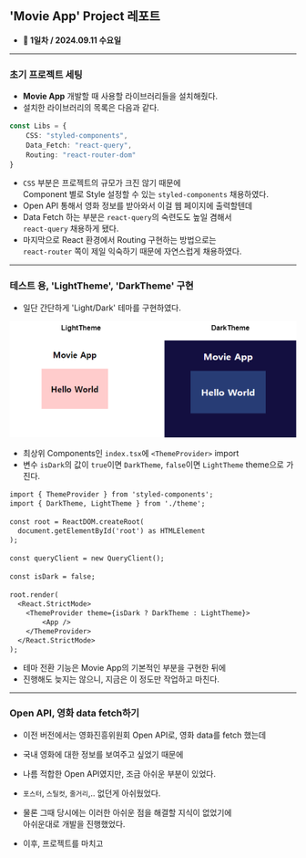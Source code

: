 
## 'Movie App' Project 레포트

- **📆 1일차 / 2024.09.11 수요일**

---

### 초기 프로젝트 세팅

- **Movie App** 개발할 때 사용할 라이브러리들을 설치해줬다.
- 설치한 라이브러리의 목록은 다음과 같다.

``` ts
const Libs = {
    CSS: "styled-components",
    Data_Fetch: "react-query",
    Routing: "react-router-dom"
}
```

- `CSS` 부분은 프로젝트의 규모가 크진 않기 때문에 <br/>
    Component 별로 Style 설정할 수 있는 `styled-components` 채용하였다.
- Open API 통해서 영화 정보를 받아와서 이걸 웹 페이지에 출력할텐데
- Data Fetch 하는 부분은 `react-query`의 숙련도도 높일 겸해서 <br/>
    `react-query` 채용하게 됐다.
- 마지막으로 React 환경에서 Routing 구현하는 방법으로는 <br/>
    `react-router` 쪽이 제일 익숙하기 때문에 자연스럽게 채용하였다.

---

### 테스트 용, 'LightTheme', 'DarkTheme' 구현

- 일단 간단하게 'Light/Dark' 테마를 구현하였다.

<img src="ref/theme_sample.png"/>

- 최상위 Components인 `index.tsx`에 `<ThemeProvider>` import
- 변수 `isDark`의 값이 `true`이면 `DarkTheme`, `false`이면 `LightTheme` theme으로 가진다.

``` tsx
import { ThemeProvider } from 'styled-components';
import { DarkTheme, LightTheme } from './theme';

const root = ReactDOM.createRoot(
  document.getElementById('root') as HTMLElement
);

const queryClient = new QueryClient();

const isDark = false;

root.render(
  <React.StrictMode>
    <ThemeProvider theme={isDark ? DarkTheme : LightTheme}>
        <App />
    </ThemeProvider>
  </React.StrictMode>
);
```
- 테마 전환 기능은 Movie App의 기본적인 부분을 구현한 뒤에
- 진행해도 늦지는 않으니, 지금은 이 정도만 작업하고 마친다.

---

### Open API, 영화 data fetch하기

- 이전 버전에서는 영화진흥위원회 Open API로, 영화 data를 fetch 했는데
- 국내 영화에 대한 정보를 보여주고 싶었기 때문에
- 나름 적합한 Open API였지만, 조금 아쉬운 부분이 있었다.

- `포스터`, `스틸컷`, `줄거리`,.. 없던게 아쉬웠었다.
- 물론 그때 당시에는 이러한 아쉬운 점을 해결할 지식이 없었기에 <br/> 
    아쉬운대로 개발을 진행했었다.
- 이후, 프로젝트를 마치고 